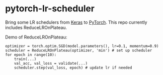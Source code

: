 # pytorch-lr-scheduler
Bring some LR schedulers from [Keras](https://keras.io/) to [PyTorch](http://pytorch.org/). This repo currently includes ReduceLROnPlateau.

Demo of ReduceLROnPlateau: 

    optimizer = torch.optim.SGD(model.parameters(), lr=0.1, momentum=0.9)
	scheduler = ReduceLROnPlateau(optimizer, 'min') # set up scheduler
	for epoch in range(10):
	    train(...)
	    val_acc, val_loss = validate(...)
	    scheduler.step(val_loss, epoch) # update lr if needed
